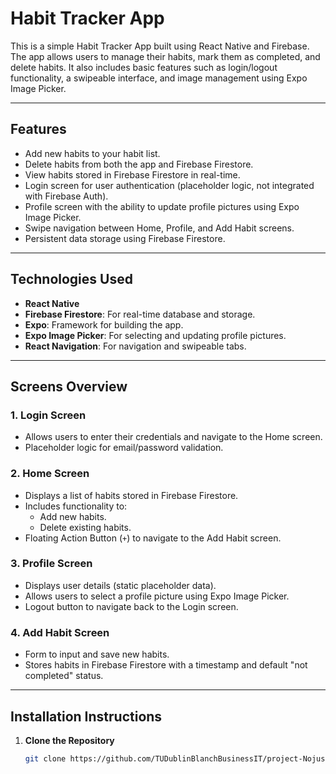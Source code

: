 # Habit Tracker App

This is a simple Habit Tracker App built using React Native and Firebase. The app allows users to manage their habits, mark them as completed, and delete habits. It also includes basic features such as login/logout functionality, a swipeable interface, and image management using Expo Image Picker.

---

## **Features**
- Add new habits to your habit list.
- Delete habits from both the app and Firebase Firestore.
- View habits stored in Firebase Firestore in real-time.
- Login screen for user authentication (placeholder logic, not integrated with Firebase Auth).
- Profile screen with the ability to update profile pictures using Expo Image Picker.
- Swipe navigation between Home, Profile, and Add Habit screens.
- Persistent data storage using Firebase Firestore.

---

## **Technologies Used**
- **React Native**
- **Firebase Firestore**: For real-time database and storage.
- **Expo**: Framework for building the app.
- **Expo Image Picker**: For selecting and updating profile pictures.
- **React Navigation**: For navigation and swipeable tabs.

---

## **Screens Overview**
### 1. **Login Screen**
- Allows users to enter their credentials and navigate to the Home screen.
- Placeholder logic for email/password validation.

### 2. **Home Screen**
- Displays a list of habits stored in Firebase Firestore.
- Includes functionality to:
  - Add new habits.
  - Delete existing habits.
- Floating Action Button (`+`) to navigate to the Add Habit screen.

### 3. **Profile Screen**
- Displays user details (static placeholder data).
- Allows users to select a profile picture using Expo Image Picker.
- Logout button to navigate back to the Login screen.

### 4. **Add Habit Screen**
- Form to input and save new habits.
- Stores habits in Firebase Firestore with a timestamp and default "not completed" status.

---

## **Installation Instructions**

1. **Clone the Repository**
   ```bash
   git clone https://github.com/TUDublinBlanchBusinessIT/project-NojusIlekis-1.git


